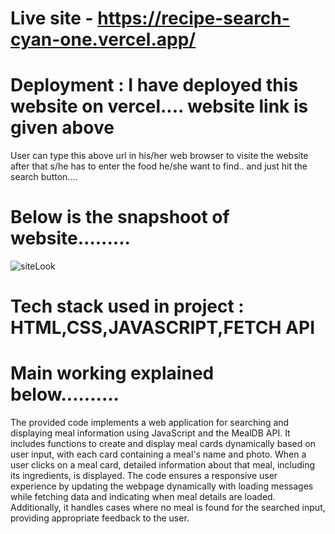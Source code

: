 # Live site - https://recipe-search-cyan-one.vercel.app/

# Deployment : I have deployed this website on vercel.... website link is given above

User can type this above url in his/her
web browser to visite the website
after that s/he has to enter the 
food he/she want to find.. and just hit
the search button....
# Below is the snapshoot of website.........

![siteLook](https://github.com/DEEPAKKUSHWAHAGBPIET/RecipeSearch/assets/51187511/19654f54-bb94-4781-8ab3-90413a49b9aa)


# Tech stack used in project : HTML,CSS,JAVASCRIPT,FETCH API

# Main working explained below..........
The provided code implements a web application for searching and displaying meal information using JavaScript and the MealDB API. It includes functions to create and display meal cards dynamically based on user input, with each card containing a meal's name and photo. When a user clicks on a meal card, detailed information about that meal, including its ingredients, is displayed. The code ensures a responsive user experience by updating the webpage dynamically with loading messages while fetching data and indicating when meal details are loaded. Additionally, it handles cases where no meal is found for the searched input, providing appropriate feedback to the user.


